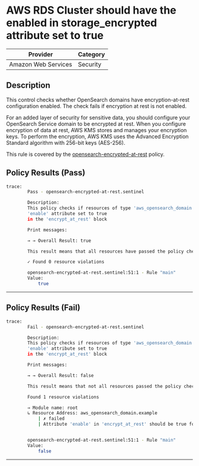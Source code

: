 # AWS RDS Cluster should have the enabled in storage_encrypted attribute set to true

| Provider            | Category  |
| ------------------- | --------  |
| Amazon Web Services |  Security |

## Description

This control checks whether OpenSearch domains have encryption-at-rest configuration enabled. The check fails if encryption at rest is not enabled.

For an added layer of security for sensitive data, you should configure your OpenSearch Service domain to be encrypted at rest. When you configure encryption of data at rest, AWS KMS stores and manages your encryption keys. To perform the encryption, AWS KMS uses the Advanced Encryption Standard algorithm with 256-bit keys (AES-256).

This rule is covered by the [opensearch-encrypted-at-rest](../../policies/opensearch-encrypted-at-rest.sentinel) policy.

## Policy Results (Pass)

```bash
trace:
        Pass - opensearch-encrypted-at-rest.sentinel

        Description:
        This policy checks if resources of type 'aws_opensearch_domain' have the
        'enable' attribute set to true
        in the 'encrypt_at_rest' block

        Print messages:

        → → Overall Result: true

        This result means that all resources have passed the policy check for the policy opensearch-encrypted-at-rest.

        ✓ Found 0 resource violations

        opensearch-encrypted-at-rest.sentinel:51:1 - Rule "main"
        Value:
            true
```

---

## Policy Results (Fail)

```bash
trace:
        Fail - opensearch-encrypted-at-rest.sentinel

        Description:
        This policy checks if resources of type 'aws_opensearch_domain' have the
        'enable' attribute set to true
        in the 'encrypt_at_rest' block

        Print messages:

        → → Overall Result: false

        This result means that not all resources passed the policy check and the protected behavior is not allowed for the policy opensearch-encrypted-at-rest.

        Found 1 resource violations

        → Module name: root
        ↳ Resource Address: aws_opensearch_domain.example
            | ✗ failed
            | Attribute 'enable' in 'encrypt_at_rest' should be true for AWS OpenSearch Domain. Refer to https://docs.aws.amazon.com/securityhub/latest/userguide/opensearch-controls.html#opensearch-1 for more details.


        opensearch-encrypted-at-rest.sentinel:51:1 - Rule "main"
        Value:
            false
```

---
